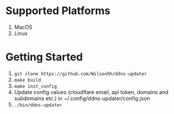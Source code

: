 # Supported Platforms

1. MacOS
2. Linux

# Getting Started

1. `git clone https://github.com/WilsonOh/ddns-updater`
2. `make build`
3. `make init_config`
4. Update config values (cloudflare email, api token, domains and subdomains etc.) in ~/.config/ddns-updater/config.json
5. `./bin/ddns-updater`
